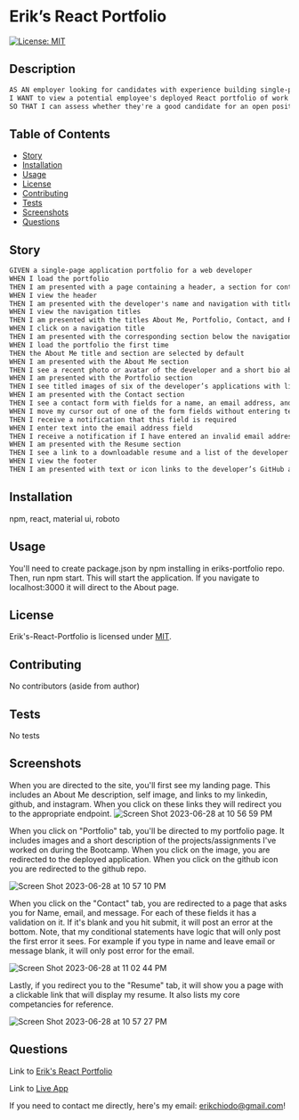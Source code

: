 # Erik’s React Portfolio

[![License: MIT](https://img.shields.io/badge/License-MIT-blue.svg)](https://opensource.org/licenses/mit)
## Description

```md
AS AN employer looking for candidates with experience building single-page applications
I WANT to view a potential employee's deployed React portfolio of work samples
SO THAT I can assess whether they're a good candidate for an open position
```
## Table of Contents

- [Story](#story)
- [Installation](#installation)
- [Usage](#usage)
- [License](#license)
- [Contributing](#contributing)
- [Tests](#tests)
- [Screenshots](#screenshots)
- [Questions](#questions)

## Story

```md
GIVEN a single-page application portfolio for a web developer
WHEN I load the portfolio
THEN I am presented with a page containing a header, a section for content, and a footer
WHEN I view the header
THEN I am presented with the developer's name and navigation with titles corresponding to different sections of the portfolio
WHEN I view the navigation titles
THEN I am presented with the titles About Me, Portfolio, Contact, and Resume, and the title corresponding to the current section is highlighted
WHEN I click on a navigation title
THEN I am presented with the corresponding section below the navigation without the page reloading and that title is highlighted
WHEN I load the portfolio the first time
THEN the About Me title and section are selected by default
WHEN I am presented with the About Me section
THEN I see a recent photo or avatar of the developer and a short bio about them
WHEN I am presented with the Portfolio section
THEN I see titled images of six of the developer’s applications with links to both the deployed applications and the corresponding GitHub repositories
WHEN I am presented with the Contact section
THEN I see a contact form with fields for a name, an email address, and a message
WHEN I move my cursor out of one of the form fields without entering text
THEN I receive a notification that this field is required
WHEN I enter text into the email address field
THEN I receive a notification if I have entered an invalid email address
WHEN I am presented with the Resume section
THEN I see a link to a downloadable resume and a list of the developer’s proficiencies
WHEN I view the footer
THEN I am presented with text or icon links to the developer’s GitHub and LinkedIn profiles, and their profile on a third platform (Stack Overflow, Twitter)
```

## Installation

npm, react, material ui, roboto

## Usage

You'll need to create package.json by npm installing in eriks-portfolio repo. Then, run npm start. This will start the application. If you navigate to localhost:3000 it will direct to the About page.
## License

Erik's-React-Portfolio is licensed under [MIT](https://opensource.org/licenses/mit).

## Contributing

No contributors (aside from author)

## Tests

No tests

## Screenshots
When you are directed to the site, you'll first see my landing page. This includes an About Me description, self image, and links to my linkedin, github, and instagram. When you click on these links they will redirect you to the appropriate endpoint.
![Screen Shot 2023-06-28 at 10 56 59 PM](https://github.com/erikchiodo/eriks-react-portfolio/assets/122952630/fed4756f-1d5d-41bf-bee3-7487badb9708)

When you click on "Portfolio" tab, you'll be directed to my portfolio page. It includes images and a short description of the projects/assignments I've worked on during the Bootcamp. When you click on the image, you are redirected to the deployed application. When you click on the github icon you are redirected to the github repo. 

![Screen Shot 2023-06-28 at 10 57 10 PM](https://github.com/erikchiodo/eriks-react-portfolio/assets/122952630/858300fd-cfee-4a4b-a0ea-e05747d7fa83)

When you click on the "Contact" tab, you are redirected to a page that asks you for Name, email, and message. For each of these fields it has a validation on it. If it's blank and you hit submit, it will post an error at the bottom. Note, that my conditional statements have logic that will only post the first error it sees. For example if you type in name and leave email or message blank, it will only post error for the email.

![Screen Shot 2023-06-28 at 11 02 44 PM](https://github.com/erikchiodo/eriks-react-portfolio/assets/122952630/8de2c399-a91f-4997-902a-01bc836cc538)

Lastly, if you redirect you to the "Resume" tab, it will show you a page with a clickable link that will display my resume. It also lists my core competancies for reference.

![Screen Shot 2023-06-28 at 10 57 27 PM](https://github.com/erikchiodo/eriks-react-portfolio/assets/122952630/f1e245dd-2f1d-4621-b947-4f4947b081b4)


## Questions

Link to [Erik's React Portfolio](https://github.com/erikchiodo/eriks-react-portfolio)

Link to [Live App]()

If you need to contact me directly, here's my email: erikchiodo@gmail.com!

